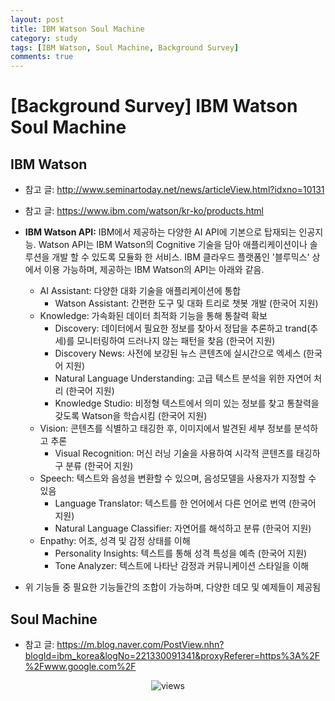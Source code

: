 ```yaml
---
layout: post
title: IBM Watson Soul Machine
category: study
tags: [IBM Watson, Soul Machine, Background Survey]
comments: true
---
```


# [Background Survey] IBM Watson Soul Machine

## IBM Watson
- 참고 글: http://www.seminartoday.net/news/articleView.html?idxno=10131
- 참고 글: https://www.ibm.com/watson/kr-ko/products.html

- __IBM Watson API:__ IBM에서 제공하는 다양한 AI API에 기본으로 탑재되는 인공지능. Watson API는 IBM Watson의 Cognitive 기술을 담아 애플리케이션이나 솔루션을 개발 할 수 있도록 모듈화 한 서비스. IBM 클라우드 플랫폼인 '블루믹스' 상에서 이용 가능하며, 제공하는 IBM Watson의 API는 아래와 같음.
  - AI Assistant: 다양한 대화 기술을 애플리케이션에 통합
    - Watson Assistant: 간편한 도구 및 대화 트리로 챗봇 개발 (한국어 지원)
  - Knowledge: 가속화된 데이터 최적화 기능을 통해 통찰력 확보
    - Discovery: 데이터에서 필요한 정보를 찾아서 정답을 추론하고 trand(추세)를 모니터링하여 드러나지 않는 패턴을 찾음 (한국어 지원)
    - Discovery News: 사전에 보강된 뉴스 콘텐츠에 실시간으로 엑세스 (한국어 지원)
    - Natural Language Understanding: 고급 텍스트 분석을 위한 자연어 처리 (한국어 지원)
    - Knowledge Studio: 비정형 텍스트에서 의미 있는 정보를 찾고 통찰력을 갖도록 Watson을 학습시킴 (한국어 지원)
  - Vision: 콘텐츠를 식별하고 태깅한 후, 이미지에서 발견된 세부 정보를 분석하고 추론
    - Visual Recognition: 머신 러닝 기술을 사용하여 시각적 콘텐츠를 태깅하구 분류 (한국어 지원)
  - Speech: 텍스트와 음성을 변환할 수 있으며, 음성모델을 사용자가 지정할 수 있음
    - Language Translator: 텍스트를 한 언어에서 다른 언어로 번역 (한국어 지원)
    - Natural Language Classifier: 자연어를 해석하고 분류 (한국어 지원)
  - Enpathy: 어조, 성격 및 감정 상태를 이해
    - Personality Insights: 텍스트를 통해 성격 특성을 예측 (한국어 지원)
    - Tone Analyzer: 텍스트에 나타난 감정과 커뮤니케이션 스타일을 이해
- 위 기능들 중 필요한 기능들간의 조합이 가능하며, 다양한 데모 및 예제들이 제공됨

## Soul Machine

- 참고 글: https://m.blog.naver.com/PostView.nhn?blogId=ibm_korea&logNo=221330091341&proxyReferer=https%3A%2F%2Fwww.google.com%2F



<center>
<figure>
<img src="/assets/post_img/study/2019-05-28-ibm_soul_machine/fig1.png" alt="views">
<figcaption></figcaption>
</figure>
</center>
